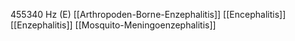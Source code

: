 455340 Hz (E)
[[Arthropoden-Borne-Enzephalitis]]
[[Encephalitis]]
[[Enzephalitis]]
[[Mosquito-Meningoenzephalitis]]